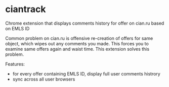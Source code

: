 # ciantrack
Chrome extension that displays comments history for offer on cian.ru based on EMLS ID

Common problem on cian.ru is offensive re-creation of offers for same object, which wipes out any comments you made.
This forces you to examine same offers again and waist time. This extension solves this problem.

Features:
- for every offer containing EMLS ID, display full user comments histrory
- sync across all user browsers
